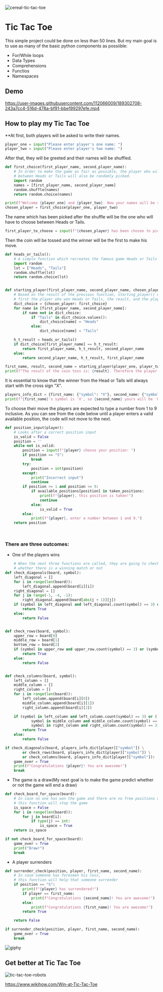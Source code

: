 ![cereal-tic-tac-toe](https://user-images.githubusercontent.com/112066009/189300790-dbf30d31-bf58-4dc5-8478-8b7c0560b5df.gif)
# Tic Tac Toe
This simple project could be done on less than 50 lines. But my main goal is to use as many of the basic python components as possiible:
- For/While loops
- Data Types
- Comprehensions
- Functios
- Namespaces


## Demo

https://user-images.githubusercontent.com/112066009/189302708-243a7cc4-516d-478a-bf91-bbe199297efe.mp4


## How to play my Tic Tac Toe

**At first, both players will be asked to write their names.  
```python
player_one = input("Please enter player's one name: ")
player_two = input("Please enter player's two name: ")
```

After that, they will be greeted and their names will be shuffled.
```python
def first_choice(first_player_name, second_player_name):
    # In order to make the game as fair as possible, the player who will choose
    # between Heads or Tails will also be randomly picked.
    import random
    names = [first_player_name, second_player_name]
    random.shuffle(names)
    return random.choice(names)

print(f"Welcome {player_one} and {player_two}. Now your names will be shuffled.")
chosen_player = first_choice(player_one, player_two)
```

The name which has been picked after the shuffle will be the one who will have to choose between Heads or Tails.
```python
first_player_to_choose = input(f"{chosen_player} has been chosen to pick Heads or Tails: ")
```  
Then the coin will be tossed and the winner will be the first to make his move. 
```python
def heads_or_tails():
    # A simple function which recreates the famous game Heads or Tails
    import random
    lst = ["Heads", "Tails"]
    random.shuffle(lst)
    return random.choice(lst)


def starting_player(first_player_name, second_player_name, chosen_player, first_choice):
    # Based on the result of the previous function, starting_player() will return the player
    # first the player who won Heads or Tails, the result, and the player who lost
    dict_choice = {chosen_player: first_choice}
    for name in [first_player_name, second_player_name]:
        if name not in dict_choice:
            if "Tails" in dict_choice.values():
                dict_choice[name] = "Heads"
            else:
                dict_choice[name] = "Tails"

    h_t_result = heads_or_tails()
    if dict_choice[first_player_name] == h_t_result:
        return first_player_name, h_t_result, second_player_name
    else:
        return second_player_name, h_t_result, first_player_name

first_name, result, second_name = starting_player(player_one, player_two, chosen_player, first_player_to_choose)
print(f"The result of the coin toss is: {result}. Therefore the player who is going to make the first move is: {first_name}.")
```
It is essential to know that the winner from the Head or Tails will always start with the cross sign "X".  
```python
players_info_dict = {first_name: {"symbol": "X"}, second_name: {"symbol": "O"}}
print(f"{first_name}'s symbol is 'X', so {second_name} yours will be 'O'")
```
To choose their move the players are expected to type a number from 1 to 9 inclusive. As you can see from the code below until a player enters a valid available position, the code will not move to the next. 
```python
def position_input(player):
    # Looks after a correct position input
    is_valid = False
    position = ''
    while not is_valid:
        position = input(f"{player} choose your position: ")
        if position == "S":
            break
        try:
            position = int(position)
        except:
            print("Incorrect input")
            continue
        if position >= 1 and position <= 9:
            if available_positions[position] in taken_positions:
                print(f"{player}, this position is taken!")
                continue
            else:
                is_valid = True
        else:
            print(f"{player}, enter a number between 1 and 9.")
    return position

    
```
### There are three outcomes: 
- One of the players wins  
```python
    # When the next three functions are called, they are going to check the current status of the board
    # whether there is a winning match or not
def check_diagonals(board, symbol):
    left_diagonal = []
    for i in range(len(board)):
        left_diagonal.append(board[i][i])
    right_diagonal = []
    for j in range(-1, -4, -1):
        right_diagonal.append(board[abs(j + 1)][j])
    if (symbol in left_diagonal and left_diagonal.count(symbol) == 3) or (symbol in right_diagonal and right_diagonal.count(symbol) == 3):
        return True
    else:
        return False


def check_rows(board, symbol):
    upper_row = board[0]
    middle_row = board[1]
    bottom_row = board[2]
    if (symbol in upper_row and upper_row.count(symbol) == 3) or (symbol in middle_row and middle_row.count(symbol) == 3) or (symbol in bottom_row and bottom_row.count(symbol) == 3):
        return True
    else:
        return False


def check_columns(board, symbol):
    left_column = []
    middle_column = []
    right_column = []
    for i in range(len(board)):
        left_column.append(board[i][0])
        middle_column.append(board[i][1])
        right_column.append(board[i][2])

    if (symbol in left_column and left_column.count(symbol) == 3) or (
            symbol in middle_column and middle_column.count(symbol) == 3) or (
            symbol in right_column and right_column.count(symbol) == 3):
        return True
    else:
        return False

if check_diagonals(board, players_info_dict[player]["symbol"]) \
        or check_rows(board, players_info_dict[player]["symbol"]) \
        or check_columns(board, players_info_dict[player]["symbol"]):
    game_over = True
    print(f"Congratulations {player}! You are awesome!")
    break
```
- The game is a draw(My next goal is to make the game predict whether or not the game will end a draw)
```python
def check_board_for_space(board):
    # In case no one has won the game and there are no free positions on the board
    # this function will stop the game
    is_space = False
    for i in range(len(board)):
        for j in board[i]:
            if type(j) == int:
                is_space = True
    return is_space

if not check_board_for_space(board):
    game_over = True
    print("Draw!")
    break

```
- A player surrenders 
```python
def surrender_check(position, player, first_name, second_name):
    # In case someone has foreseen his loss,
    # this function will help that someone surrender
    if position == "S":
        print(f"{player} has surrendered!")
        if player == first_name:
            print(f"Congratulations {second_name}! You are awesome!")
        else:
            print(f"Congratulations {first_name}! You are awesome!")
        return True

    return False

if surrender_check(position, player, first_name, second_name):
    game_over = True
    break
```
![giphy](https://user-images.githubusercontent.com/112066009/189303513-63ee66af-8bd7-472a-9cee-42733fc57d34.gif)

## Get better at Tic Tac Toe
![tic-tac-toe-robots](https://user-images.githubusercontent.com/112066009/189304641-37581c8c-6095-4eb9-ace6-57b2b5937960.gif)

https://www.wikihow.com/Win-at-Tic-Tac-Toe
